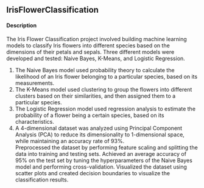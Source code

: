 ## IrisFlowerClassification
#### Description 
The Iris Flower Classification project involved building machine learning models to classify Iris flowers into different species based on the dimensions of their petals and sepals. Three different models were developed and tested: Naive Bayes, K-Means, and Logistic Regression.
1. The Naive Bayes model used probability theory to calculate the likelihood of an Iris flower belonging to a particular species, based on its measurements. 
2. The K-Means model used clustering to group the flowers into different clusters based on their similarities, and then assigned them to a particular species. 
3. The Logistic Regression model used regression analysis to estimate the probability of a flower being a certain species, based on its characteristics.
4. A 4-dimensional dataset was analyzed using Principal Component Analysis (PCA) to reduce its dimensionality to 1-dimensional space, while maintaining an accuracy rate of 93%.</br>
Preprocessed the dataset by performing feature scaling and splitting the data into training and testing sets.
Achieved an average accuracy of 95% on the test set by tuning the hyperparameters of the Naive Bayes model and performing cross-validation. Visualized the dataset using scatter plots and created decision boundaries to visualize the classification results.
